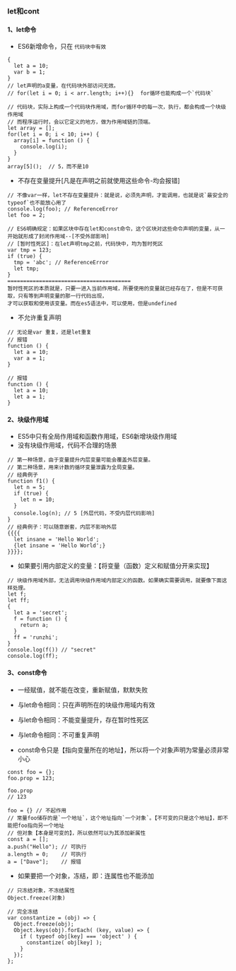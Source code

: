 ### let和cont
#### 1、let命令
*   ES6新增命令，只在 `代码块中有效`
```
{
  let a = 10;
  var b = 1;
}
// let声明的a变量，在代码块外部访问无效。
// for(let i = 0; i < arr.length; i++){}  for循环也能构成一个`代码块`

// 代码块，实际上构成一个代码块作用域，而for循环中的每一次，执行，都会构成一个块级作用域
// 而程序运行时，会以它定义的地方，做为作用域链的顶端。
let array = [];
for(let i = 0; i < 10; i++) {
  array[i] = function () {
    console.log(i);
  }
}
array[5]();  // 5，而不是10
```

*   不存在变量提升[凡是在声明之前就使用这些命令-均会报错]
```
// 不像var一样，let不存在变量提升：就是说，必须先声明，才能调用，也就是说`最安全的typeof`也不能放心用了
console.log(foo); // ReferenceError
let foo = 2;

// ES6明确规定：如果区块中存在let和const命令，这个区块对这些命令声明的变量，从一开始就形成了封闭作用域--[不受外部影响]
// [暂时性死区]：在let声明tmp之前，代码快中，均为暂时死区
var tmp = 123;
if (true) {
  tmp = 'abc'; // ReferenceError
  let tmp;
}   
=======================================
暂时性死区的本质就是，只要一进入当前作用域，所要使用的变量就已经存在了，但是不可获取，只有等到声明变量的那一行代码出现，
才可以获取和使用该变量。而在es5语法中，可以使用，但是undefined
```

*   不允许重复声明
```
// 无论是var 重复，还是let重复
// 报错
function () {
  let a = 10;
  var a = 1;
}

// 报错
function () {
  let a = 10;
  let a = 1;
}
```

#### 2、块级作用域
*   ES5中只有全局作用域和函数作用域，ES6新增块级作用域
*   没有块级作用域，代码不合理的场景
```
// 第一种场景，由于变量提升内层变量可能会覆盖外层变量。
// 第二种场景，用来计数的循环变量泄露为全局变量。
// 经典例子
function f1() {
  let n = 5;
  if (true) {
    let n = 10;
  }
  console.log(n); // 5 [外层代码，不受内层代码影响]
}
// 经典例子：可以随意嵌套，内层不影响外层
{{{{
  let insane = 'Hello World';
  {let insane = 'Hello World';}
}}}};

```
*   如果要引用内部定义的变量：【将变量（函数）定义和赋值分开来实现】
```
// 块级作用域外部，无法调用块级作用域内部定义的函数。如果确实需要调用，就要像下面这样处理。
let f;
let ff;
{
  let a = 'secret';
  f = function () {
    return a;
  }
  ff = 'runzhi';
}
console.log(f()) // "secret"
console.log(ff);
```

#### 3、const命令
*  一经赋值，就不能在改变，重新赋值，默默失败

*  与let命令相同：只在声明所在的块级作用域内有效
*  与let命令相同：不能变量提升，存在暂时性死区
*  与let命令相同：不可重复声明
*  const命令只是【指向变量所在的地址】，所以将一个对象声明为常量必须非常小心
```
const foo = {};
foo.prop = 123;

foo.prop
// 123

foo = {} // 不起作用
// 常量foo储存的是`一个地址`，这个地址指向`一个对象`。【不可变的只是这个地址】，即不能把foo指向另一个地址
// 但对象【本身是可变的】，所以依然可以为其添加新属性
const a = [];
a.push("Hello"); // 可执行
a.length = 0;    // 可执行
a = ["Dave"];    // 报错
```

*   如果要把一个对象，冻结，即：连属性也不能添加
```
// 只冻结对象，不冻结属性
Object.freeze(对象)

// 完全冻结
var constantize = (obj) => {
  Object.freeze(obj);
  Object.keys(obj).forEach( (key, value) => {
    if ( typeof obj[key] === 'object' ) {
      constantize( obj[key] );
    }
  });
};
```

